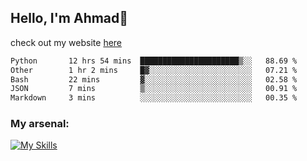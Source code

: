 
## Hello, I'm Ahmad👋

check out my website [here](https://ahmadalwi.com/)

<!--START_SECTION:waka-->

```txt
Python       12 hrs 54 mins  ██████████████████████▒░░   88.69 %
Other        1 hr 2 mins     █▓░░░░░░░░░░░░░░░░░░░░░░░   07.21 %
Bash         22 mins         ▓░░░░░░░░░░░░░░░░░░░░░░░░   02.58 %
JSON         7 mins          ▒░░░░░░░░░░░░░░░░░░░░░░░░   00.91 %
Markdown     3 mins          ░░░░░░░░░░░░░░░░░░░░░░░░░   00.35 %
```

<!--END_SECTION:waka-->

### My arsenal:

[![My Skills](https://skillicons.dev/icons?i=js,ts,py,go,react,nextjs,svelte,nodejs,django,tailwind,html,css,sass,firebase,mongodb,postgres,mysql,redis,git,github,docker,vscode,figma,godot)](https://skillicons.dev)
